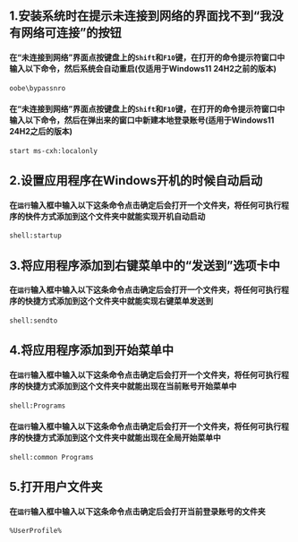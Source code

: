 ## 1.安装系统时在提示未连接到网络的界面找不到“我没有网络可连接”的按钮
#### 在“未连接到网络”界面点按键盘上的`Shift`和`F10`键，在打开的命令提示符窗口中输入以下命令，然后系统会自动重启(仅适用于Windows11 24H2之前的版本)
    oobe\bypassnro
#### 在“未连接到网络”界面点按键盘上的`Shift`和`F10`键，在打开的命令提示符窗口中输入以下命令，然后在弹出来的窗口中新建本地登录账号(适用于Windows11 24H2之后的版本)
    start ms-cxh:localonly

## 2.设置应用程序在Windows开机的时候自动启动
#### 在`运行`输入框中输入以下这条命令点击确定后会打开一个文件夹，将任何可执行程序的快件方式添加到这个文件夹中就能实现开机自动启动
    shell:startup

## 3.将应用程序添加到右键菜单中的“发送到”选项卡中
#### 在`运行`输入框中输入以下这条命令点击确定后会打开一个文件夹，将任何可执行程序的快捷方式添加到这个文件夹中就能实现右键菜单发送到
    shell:sendto

## 4.将应用程序添加到开始菜单中
#### 在`运行`输入框中输入以下这条命令点击确定后会打开一个文件夹，将任何可执行程序的快捷方式添加到这个文件夹中就能出现在当前账号开始菜单中
    shell:Programs
#### 在`运行`输入框中输入以下这条命令点击确定后会打开一个文件夹，将任何可执行程序的快捷方式添加到这个文件夹中就能出现在全局开始菜单中
    shell:common Programs

## 5.打开用户文件夹
#### 在`运行`输入框中输入以下这条命令点击确定后会打开当前登录账号的文件夹
    %UserProfile%
